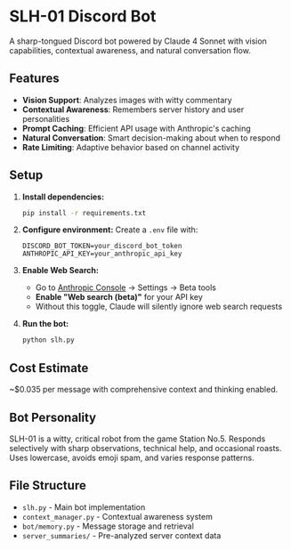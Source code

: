 # SLH-01 Discord Bot

A sharp-tongued Discord bot powered by Claude 4 Sonnet with vision capabilities, contextual awareness, and natural conversation flow.

## Features

- **Vision Support**: Analyzes images with witty commentary
- **Contextual Awareness**: Remembers server history and user personalities
- **Prompt Caching**: Efficient API usage with Anthropic's caching
- **Natural Conversation**: Smart decision-making about when to respond
- **Rate Limiting**: Adaptive behavior based on channel activity

## Setup

1. **Install dependencies:**
   ```bash
   pip install -r requirements.txt
   ```

2. **Configure environment:**
   Create a `.env` file with:
   ```
   DISCORD_BOT_TOKEN=your_discord_bot_token
   ANTHROPIC_API_KEY=your_anthropic_api_key
   ```

3. **Enable Web Search:**
   - Go to [Anthropic Console](https://console.anthropic.com) → Settings → Beta tools
   - **Enable "Web search (beta)"** for your API key
   - Without this toggle, Claude will silently ignore web search requests

4. **Run the bot:**
   ```bash
   python slh.py
   ```

## Cost Estimate

~$0.035 per message with comprehensive context and thinking enabled.

## Bot Personality

SLH-01 is a witty, critical robot from the game Station No.5. Responds selectively with sharp observations, technical help, and occasional roasts. Uses lowercase, avoids emoji spam, and varies response patterns.

## File Structure

- `slh.py` - Main bot implementation
- `context_manager.py` - Contextual awareness system
- `bot/memory.py` - Message storage and retrieval
- `server_summaries/` - Pre-analyzed server context data